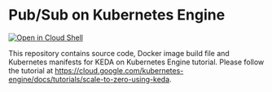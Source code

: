 # Pub/Sub on Kubernetes Engine

[![Open in Cloud Shell](https://gstatic.com/cloudssh/images/open-btn.svg)](https://ssh.cloud.google.com/cloudshell/editor?cloudshell_git_repo=https://github.com/GoogleCloudPlatform/kubernetes-engine-samples&cloudshell_tutorial=README.md&cloudshell_workspace=cost-optimization/gke-keda/)

This repository contains source code, Docker image build file and Kubernetes
manifests for KEDA on Kubernetes Engine tutorial. Please follow the tutorial
at https://cloud.google.com/kubernetes-engine/docs/tutorials/scale-to-zero-using-keda.
